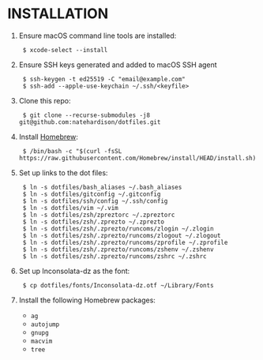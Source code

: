 INSTALLATION
============
1. Ensure macOS command line tools are installed:

        $ xcode-select --install

1. Ensure SSH keys generated and added to macOS SSH agent

        $ ssh-keygen -t ed25519 -C "email@example.com"
        $ ssh-add --apple-use-keychain ~/.ssh/<keyfile>

1. Clone this repo:

        $ git clone --recurse-submodules -j8 git@github.com:natehardison/dotfiles.git

1. Install [Homebrew](http://brew.sh/):

        $ /bin/bash -c "$(curl -fsSL https://raw.githubusercontent.com/Homebrew/install/HEAD/install.sh)"

1. Set up links to the dot files:

        $ ln -s dotfiles/bash_aliases ~/.bash_aliases
        $ ln -s dotfiles/gitconfig ~/.gitconfig
        $ ln -s dotfiles/ssh/config ~/.ssh/config
        $ ln -s dotfiles/vim ~/.vim
        $ ln -s dotfiles/zsh/zpreztorc ~/.zpreztorc
        $ ln -s dotfiles/zsh/.zprezto ~/.zprezto
        $ ln -s dotfiles/zsh/.zprezto/runcoms/zlogin ~/.zlogin
        $ ln -s dotfiles/zsh/.zprezto/runcoms/zlogout ~/.zlogout
        $ ln -s dotfiles/zsh/.zprezto/runcoms/zprofile ~/.zprofile
        $ ln -s dotfiles/zsh/.zprezto/runcoms/zshenv ~/.zshenv
        $ ln -s dotfiles/zsh/.zprezto/runcoms/zshrc ~/.zshrc

1. Set up Inconsolata-dz as the font:

        $ cp dotfiles/fonts/Inconsolata-dz.otf ~/Library/Fonts

1. Install the following Homebrew packages:

    * `ag`
    * `autojump`
    * `gnupg`
    * `macvim`
    * `tree`
